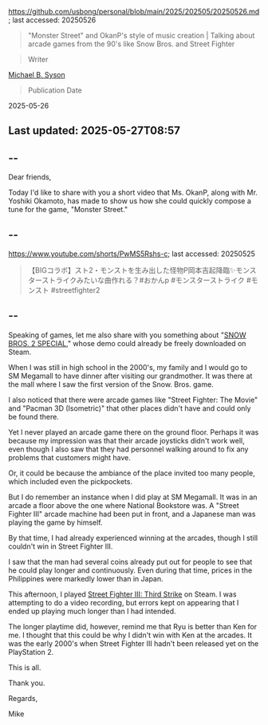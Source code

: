 https://github.com/usbong/personal/blob/main/2025/202505/20250526.md; last accessed: 20250526

> "Monster Street" and OkanP's style of music creation | Talking about arcade games from the 90's like Snow Bros. and Street Fighter 

> Writer

[Michael B. Syson](https://www.linkedin.com/in/michaelsyson/)

> Publication Date

2025-05-26

## Last updated: 2025-05-27T08:57

## --

Dear friends,

Today I'd like to share with you a short video that Ms. OkanP, along with Mr. Yoshiki Okamoto, has made to show us how she could quickly compose a tune for the game, "Monster Street."

## --

https://www.youtube.com/shorts/PwMS5Rshs-c; last accessed: 20250525

> 【BIGコラボ】スト2・モンストを生み出した怪物P岡本吉起降臨✨モンスターストライクみたいな曲作れる？#おかんp #モンスターストライク #モンスト #streetfighter2 

## --

Speaking of games, let me also share with you something about "[SNOW BROS. 2 SPECIAL](https://store.steampowered.com/app/2340640/SNOW_BROS_2_SPECIAL/)," whose demo could already be freely downloaded on Steam.

When I was still in high school in the 2000's, my family and I would go to SM Megamall to have dinner after visiting our grandmother. It was there at the mall where I saw the first version of the Snow. Bros. game.

I also noticed that there were arcade games like "Street Fighter: The Movie" and "Pacman 3D (Isometric)" that other places didn't have and could only be found there.

Yet I never played an arcade game there on the ground floor. Perhaps it was because my impression was that their arcade joysticks didn't work well, even though I also saw that they had personnel walking around to fix any problems that customers might have.

Or, it could be because the ambiance of the place invited too many people, which included even the pickpockets.

But I do remember an instance when I did play at SM Megamall. It was in an arcade a floor above the one where National Bookstore was. A "Street Fighter III" arcade machine had been put in front, and a Japanese man was playing the game by himself.

By that time, I had already experienced winning at the arcades, though I still couldn't win in Street Fighter III. 

I saw that the man had several coins already put out for people to see that he could play longer and continuously. Even during that time, prices in the Philippines were markedly lower than in Japan.

This afternoon, I played [Street Fighter III: Third Strike](https://store.steampowered.com/app/586200/Street_Fighter_30th_Anniversary_Collection/) on Steam. I was attempting to do a video recording, but errors kept on appearing that I ended up playing much longer than I had intended. 

The longer playtime did, however, remind me that Ryu is better than Ken for me. I thought that this could be why I didn't win with Ken at the arcades. It was the early 2000's when Street Fighter III hadn't been released yet on the PlayStation 2.

This is all.

Thank you.

Regards,

Mike
